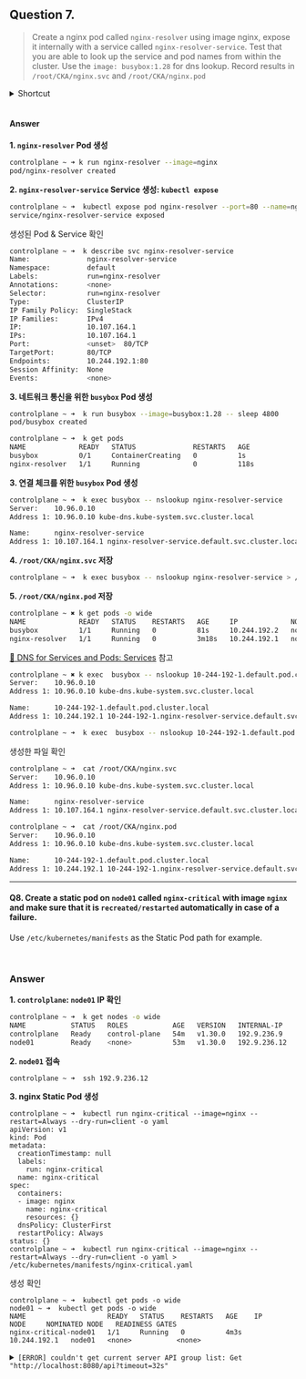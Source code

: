 ## Question 7.

> Create a nginx pod called `nginx-resolver` using image nginx, 
> expose it internally with a service called `nginx-resolver-service`. 
> Test that you are able to look up the service and pod names from within the cluster. 
> Use the `image: busybox:1.28` for dns lookup. Record results in `/root/CKA/nginx.svc` and `/root/CKA/nginx.pod`

<details>
<summary>Shortcut</summary>

Use the command `kubectl run` and create a nginx pod and `busybox` pod. 
Resolve it, nginx service and its pod name from `busybox` pod.

To create a pod `nginx-resolver` and expose it internally:

```bash
kubectl run nginx-resolver --image=nginx
kubectl expose pod nginx-resolver --name=nginx-resolver-service --port=80 --target-port=80 --type=ClusterIP
```

To create a pod `test-nslookup`. 
Test that you are able to look up the service and pod names from within the cluster:

```bash
kubectl run test-nslookup --image=busybox:1.28 --rm -it --restart=Never -- nslookup nginx-resolver-service
kubectl run test-nslookup --image=busybox:1.28 --rm -it --restart=Never -- nslookup nginx-resolver-service > /root/CKA/nginx.svc
```

Get the IP of the `nginx-resolver` pod and replace the dots(`.`) with hyphon(`-`) which will be used below.

```bash
kubectl get pod nginx-resolver -o wide
kubectl run test-nslookup --image=busybox:1.28 --rm -it --restart=Never -- nslookup <P-O-D-I-P.default.pod> > /root/CKA/nginx.pod
```

</details>

<br>

#### Answer

**1. `nginx-resolver` Pod 생성**

```Bash
controlplane ~ ➜ k run nginx-resolver --image=nginx
pod/nginx-resolver created
```

**2. `nginx-resolver-service` Service 생성: `kubectl expose`**

```Bash
controlplane ~ ➜  kubectl expose pod nginx-resolver --port=80 --name=nginx-resolver-service
service/nginx-resolver-service exposed
```


생성된 Pod & Service 확인

```Bash
controlplane ~ ➜  k describe svc nginx-resolver-service 
Name:              nginx-resolver-service
Namespace:         default
Labels:            run=nginx-resolver
Annotations:       <none>
Selector:          run=nginx-resolver
Type:              ClusterIP
IP Family Policy:  SingleStack
IP Families:       IPv4
IP:                10.107.164.1
IPs:               10.107.164.1
Port:              <unset>  80/TCP
TargetPort:        80/TCP
Endpoints:         10.244.192.1:80
Session Affinity:  None
Events:            <none>
```

**3. 네트워크 통신을 위한 `busybox` Pod 생성**

```Bash
controlplane ~ ➜  k run busybox --image=busybox:1.28 -- sleep 4800
pod/busybox created
```

```Bash
controlplane ~ ➜  k get pods
NAME             READY   STATUS              RESTARTS   AGE
busybox          0/1     ContainerCreating   0          1s
nginx-resolver   1/1     Running             0          118s
```

**3. 연결 체크를 위한 `busybox` Pod 생성**

```Bash
controlplane ~ ➜  k exec busybox -- nslookup nginx-resolver-service
Server:    10.96.0.10
Address 1: 10.96.0.10 kube-dns.kube-system.svc.cluster.local

Name:      nginx-resolver-service
Address 1: 10.107.164.1 nginx-resolver-service.default.svc.cluster.local
```

**4. `/root/CKA/nginx.svc` 저장**

```Bash
controlplane ~ ➜  k exec busybox -- nslookup nginx-resolver-service > /root/CKA/nginx.svc
```

**5. `/root/CKA/nginx.pod` 저장**

```Bash
controlplane ~ ✖ k get pods -o wide
NAME             READY   STATUS    RESTARTS   AGE     IP             NODE     NOMINATED NODE   READINESS GATES
busybox          1/1     Running   0          81s     10.244.192.2   node01   <none>           <none>
nginx-resolver   1/1     Running   0          3m18s   10.244.192.1   node01   <none>           <none>
```

[🔗 DNS for Services and Pods: Services](https://kubernetes.io/docs/concepts/services-networking/dns-pod-service/#services) 참고

```Bash
controlplane ~ ✖ k exec  busybox -- nslookup 10-244-192-1.default.pod.cluster.local
Server:    10.96.0.10
Address 1: 10.96.0.10 kube-dns.kube-system.svc.cluster.local

Name:      10-244-192-1.default.pod.cluster.local
Address 1: 10.244.192.1 10-244-192-1.nginx-resolver-service.default.svc.cluster.local

controlplane ~ ➜  k exec  busybox -- nslookup 10-244-192-1.default.pod.cluster.local > /root/CKA/nginx.pod
```

생성한 파일 확인

```Bash
controlplane ~ ➜  cat /root/CKA/nginx.svc
Server:    10.96.0.10
Address 1: 10.96.0.10 kube-dns.kube-system.svc.cluster.local

Name:      nginx-resolver-service
Address 1: 10.107.164.1 nginx-resolver-service.default.svc.cluster.local

controlplane ~ ➜  cat /root/CKA/nginx.pod
Server:    10.96.0.10
Address 1: 10.96.0.10 kube-dns.kube-system.svc.cluster.local

Name:      10-244-192-1.default.pod.cluster.local
Address 1: 10.244.192.1 10-244-192-1.nginx-resolver-service.default.svc.cluster.local
```


---

#### Q8. Create a static pod on `node01` called `nginx-critical` with image `nginx` and make sure that it is `recreated/restarted` automatically in case of a failure.

Use `/etc/kubernetes/manifests` as the Static Pod path for example.

<br>

### Answer

**1. `controlplane`: `node01` IP 확인**

```Bash
controlplane ~ ➜  k get nodes -o wide
NAME           STATUS   ROLES           AGE   VERSION   INTERNAL-IP    EXTERNAL-IP   OS-IMAGE             KERNEL-VERSION   CONTAINER-RUNTIME
controlplane   Ready    control-plane   54m   v1.30.0   192.9.236.9    <none>        Ubuntu 22.04.4 LTS   5.4.0-1106-gcp   containerd://1.6.26
node01         Ready    <none>          53m   v1.30.0   192.9.236.12   <none>        Ubuntu 22.04.4 LTS   5.4.0-1106-gcp   containerd://1.6.26
```


**2. `node01` 접속**

```Bash
controlplane ~ ➜  ssh 192.9.236.12
```

**3. nginx Static Pod 생성**

```
controlplane ~ ➜  kubectl run nginx-critical --image=nginx --restart=Always --dry-run=client -o yaml
apiVersion: v1
kind: Pod
metadata:
  creationTimestamp: null
  labels:
    run: nginx-critical
  name: nginx-critical
spec:
  containers:
  - image: nginx
    name: nginx-critical
    resources: {}
  dnsPolicy: ClusterFirst
  restartPolicy: Always
status: {}
controlplane ~ ➜  kubectl run nginx-critical --image=nginx --restart=Always --dry-run=client -o yaml > /etc/kubernetes/manifests/nginx-critical.yaml
```

생성 확인

```
controlplane ~ ➜  kubectl get pods -o wide
node01 ~ ➜  kubectl get pods -o wide
NAME                    READY   STATUS    RESTARTS   AGE    IP             NODE     NOMINATED NODE   READINESS GATES
nginx-critical-node01   1/1     Running   0          4m3s   10.244.192.1   node01   <none>           <none>
```

<details>
<summary><code>[ERROR] couldn't get current server API group list: Get "http://localhost:8080/api?timeout=32s"</code></summary>

```bash
node01 ~ ➜  kubectl get pods
E0728 08:12:42.669295    6101 memcache.go:265] couldn't get current server API group list: Get "http://localhost:8080/api?timeout=32s": dial tcp 127.0.0.1:8080: connect: connection refused
E0728 08:12:42.669770    6101 memcache.go:265] couldn't get current server API group list: Get "http://localhost:8080/api?timeout=32s": dial tcp 127.0.0.1:8080: connect: connection refused
E0728 08:12:42.671288    6101 memcache.go:265] couldn't get current server API group list: Get "http://localhost:8080/api?timeout=32s": dial tcp 127.0.0.1:8080: connect: connection refused
E0728 08:12:42.671575    6101 memcache.go:265] couldn't get current server API group list: Get "http://localhost:8080/api?timeout=32s": dial tcp 127.0.0.1:8080: connect: connection refused
E0728 08:12:42.673133    6101 memcache.go:265] couldn't get current server API group list: Get "http://localhost:8080/api?timeout=32s": dial tcp 127.0.0.1:8080: connect: connection refused
The connection to the server localhost:8080 was refused - did you specify the right host or port?
```

#### 원인 

쿠버네티스 컨피그 파일이 $HOME/.kube 디렉토리 아래 존재하지 않을 때

현재 유저정보가 쿠버네티스 컨피그 파일에 반영되지 않은 경우에 발생

#### 해결 방법

```Bash
node01 ~ ➜  cp /etc/kubernetes/kubelet.conf .kube/config
```



</details>










